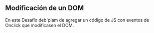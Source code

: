 ## Modificación de un DOM
En este Desafío deb´piam de agregar un código de JS con eventos de Onclick que modificasen el DOM.